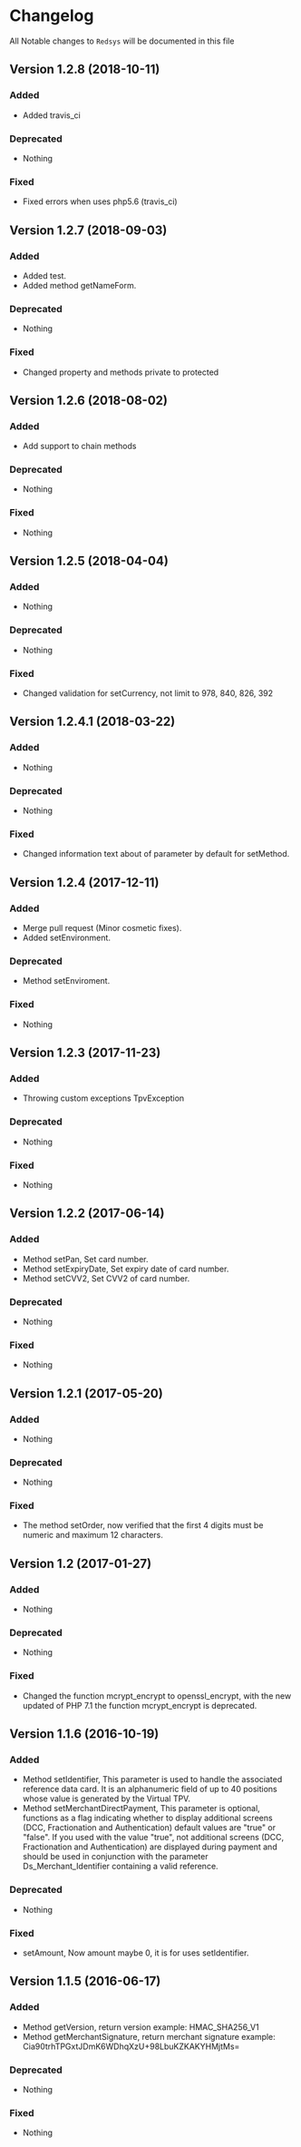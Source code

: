 # Changelog

All Notable changes to `Redsys` will be documented in this file

## Version 1.2.8 (2018-10-11)

### Added
- Added travis_ci

### Deprecated
- Nothing

### Fixed
- Fixed errors when uses php5.6 (travis_ci)

## Version 1.2.7 (2018-09-03)

### Added
- Added test.
- Added method getNameForm.

### Deprecated
- Nothing

### Fixed
- Changed property and methods private to protected

## Version 1.2.6 (2018-08-02)

### Added
- Add support to chain methods

### Deprecated
- Nothing

### Fixed
- Nothing

## Version 1.2.5 (2018-04-04)

### Added
- Nothing

### Deprecated
- Nothing

### Fixed
- Changed validation for setCurrency, not limit to 978, 840, 826, 392

## Version 1.2.4.1 (2018-03-22)

### Added
- Nothing

### Deprecated
- Nothing

### Fixed
- Changed information text about of parameter by default for setMethod.

## Version 1.2.4 (2017-12-11)

### Added
- Merge pull request (Minor cosmetic fixes).
- Added setEnvironment.

### Deprecated
- Method setEnviroment.

### Fixed
- Nothing

## Version 1.2.3 (2017-11-23)

### Added
- Throwing custom exceptions TpvException

### Deprecated
- Nothing

### Fixed
- Nothing


## Version 1.2.2 (2017-06-14)

### Added
- Method setPan, Set card number.
- Method setExpiryDate, Set expiry date of card number.
- Method setCVV2, Set CVV2 of card number.

### Deprecated
- Nothing

### Fixed
- Nothing


## Version 1.2.1 (2017-05-20)

### Added
- Nothing

### Deprecated
- Nothing

### Fixed
- The method setOrder, now verified that the first 4 digits must be numeric and maximum 12 characters.

## Version 1.2 (2017-01-27)

### Added
- Nothing

### Deprecated
- Nothing

### Fixed
- Changed the function mcrypt_encrypt to openssl_encrypt, with the new updated of PHP 7.1 the function mcrypt_encrypt is deprecated.

## Version 1.1.6 (2016-10-19)

### Added
- Method setIdentifier, This parameter is used to handle the associated reference data card. It is an alphanumeric field of up to 40 positions whose value is generated by the Virtual TPV.
- Method setMerchantDirectPayment, This parameter is optional, functions as a flag indicating whether to display additional screens (DCC, Fractionation and Authentication) default values are "true" or "false". If you used with the value "true", not additional screens (DCC, Fractionation and Authentication) are displayed during payment and should be used in conjunction with the parameter Ds_Merchant_Identifier containing a valid reference.

### Deprecated
- Nothing

### Fixed
- setAmount, Now amount maybe 0, it is for uses setIdentifier.

## Version 1.1.5 (2016-06-17)

### Added
- Method getVersion, return version example: HMAC_SHA256_V1
- Method getMerchantSignature, return merchant signature example: Cia90trhTPGxtJDmK6WDhqXzU+98LbuKZKAKYHMjtMs=

### Deprecated
- Nothing

### Fixed
- Nothing